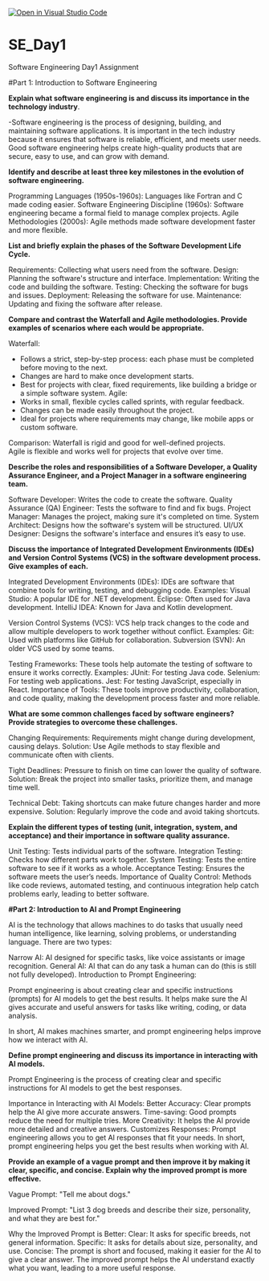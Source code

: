 [![Open in Visual Studio Code](https://classroom.github.com/assets/open-in-vscode-2e0aaae1b6195c2367325f4f02e2d04e9abb55f0b24a779b69b11b9e10269abc.svg)](https://classroom.github.com/online_ide?assignment_repo_id=18363405&assignment_repo_type=AssignmentRepo)
# SE_Day1
Software Engineering Day1 Assignment

#Part 1: Introduction to Software Engineering

**Explain what software engineering is and discuss its importance in the technology industry**.

-Software engineering is the process of designing, building, and maintaining software applications. It is important in the tech industry because it ensures that software is reliable, efficient, and meets user needs. Good software engineering helps create high-quality products that are secure, easy to use, and can grow with demand.

**Identify and describe at least three key milestones in the evolution of software engineering.**

Programming Languages (1950s-1960s): Languages like Fortran and C made coding easier.
Software Engineering Discipline (1960s): Software engineering became a formal field to manage complex projects.
Agile Methodologies (2000s): Agile methods made software development faster and more flexible.

**List and briefly explain the phases of the Software Development Life Cycle.**

Requirements: Collecting what users need from the software.
Design: Planning the software's structure and interface.
Implementation: Writing the code and building the software.
Testing: Checking the software for bugs and issues.
Deployment: Releasing the software for use.
Maintenance: Updating and fixing the software after release.

**Compare and contrast the Waterfall and Agile methodologies. Provide examples of scenarios where each would be appropriate.**

Waterfall:
- Follows a strict, step-by-step process: each phase must be completed before moving to the next.
- Changes are hard to make once development starts.
- Best for projects with clear, fixed requirements, like building a bridge or a simple software system.
Agile:
- Works in small, flexible cycles called sprints, with regular feedback.
- Changes can be made easily throughout the project.
- Ideal for projects where requirements may change, like mobile apps or custom software.

Comparison:
Waterfall is rigid and good for well-defined projects.  
Agile is flexible and works well for projects that evolve over time.

**Describe the roles and responsibilities of a Software Developer, a Quality Assurance Engineer, and a Project Manager in a software engineering team.**

Software Developer: Writes the code to create the software.
Quality Assurance (QA) Engineer: Tests the software to find and fix bugs.
Project Manager: Manages the project, making sure it's completed on time.
System Architect: Designs how the software's system will be structured.
UI/UX Designer: Designs the software's interface and ensures it’s easy to use.

**Discuss the importance of Integrated Development Environments (IDEs) and Version Control Systems (VCS) in the software development process. Give examples of each.**

Integrated Development Environments (IDEs):
IDEs are software that combine tools for writing, testing, and debugging code.
Examples:
Visual Studio: A popular IDE for .NET development.
Eclipse: Often used for Java development.
IntelliJ IDEA: Known for Java and Kotlin development.

Version Control Systems (VCS):
VCS help track changes to the code and allow multiple developers to work together without conflict.
Examples:
Git: Used with platforms like GitHub for collaboration.
Subversion (SVN): An older VCS used by some teams.

Testing Frameworks:
These tools help automate the testing of software to ensure it works correctly.
Examples:
JUnit: For testing Java code.
Selenium: For testing web applications.
Jest: For testing JavaScript, especially in React.
Importance of Tools:
These tools improve productivity, collaboration, and code quality, making the development process faster and more reliable.

**What are some common challenges faced by software engineers? Provide strategies to overcome these challenges.**

Changing Requirements: Requirements might change during development, causing delays.
Solution: Use Agile methods to stay flexible and communicate often with clients.

Tight Deadlines: Pressure to finish on time can lower the quality of software.
Solution: Break the project into smaller tasks, prioritize them, and manage time well.

Technical Debt: Taking shortcuts can make future changes harder and more expensive.
Solution: Regularly improve the code and avoid taking shortcuts.

**Explain the different types of testing (unit, integration, system, and acceptance) and their importance in software quality assurance.**

Unit Testing: Tests individual parts of the software.
Integration Testing: Checks how different parts work together.
System Testing: Tests the entire software to see if it works as a whole.
Acceptance Testing: Ensures the software meets the user’s needs.
Importance of Quality Control:
Methods like code reviews, automated testing, and continuous integration help catch problems early, leading to better software.

**#Part 2: Introduction to AI and Prompt Engineering**

AI is the technology that allows machines to do tasks that usually need human intelligence, like learning, solving problems, or understanding language. There are two types:

Narrow AI: AI designed for specific tasks, like voice assistants or image recognition.
General AI: AI that can do any task a human can do (this is still not fully developed).
Introduction to Prompt Engineering:

Prompt engineering is about creating clear and specific instructions (prompts) for AI models to get the best results. It helps make sure the AI gives accurate and useful answers for tasks like writing, coding, or data analysis.

In short, AI makes machines smarter, and prompt engineering helps improve how we interact with AI.

**Define prompt engineering and discuss its importance in interacting with AI models.**

Prompt Engineering is the process of creating clear and specific instructions for AI models to get the best responses.

Importance in Interacting with AI Models:
Better Accuracy: Clear prompts help the AI give more accurate answers.
Time-saving: Good prompts reduce the need for multiple tries.
More Creativity: It helps the AI provide more detailed and creative answers.
Customizes Responses: Prompt engineering allows you to get AI responses that fit your needs.
In short, prompt engineering helps you get the best results when working with AI.

**Provide an example of a vague prompt and then improve it by making it clear, specific, and concise. Explain why the improved prompt is more effective.**

Vague Prompt:
"Tell me about dogs."

Improved Prompt:
"List 3 dog breeds and describe their size, personality, and what they are best for."

Why the Improved Prompt is Better:
Clear: It asks for specific breeds, not general information.
Specific: It asks for details about size, personality, and use.
Concise: The prompt is short and focused, making it easier for the AI to give a clear answer.
The improved prompt helps the AI understand exactly what you want, leading to a more useful response.
